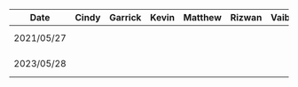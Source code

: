 |    Date    | Cindy | Garrick | Kevin | Matthew | Rizwan | Vaibhav |        Task         |
| :--------: | :---: | :-----: | :---: | :-----: | :----: | :------ | :-----------------: |
| 2021/05/27 |       |         |       |         |        |         | Brainstorming Ideas |
| 2023/05/28 |       |         |       |         |        |         |  Demo Presentation  |
